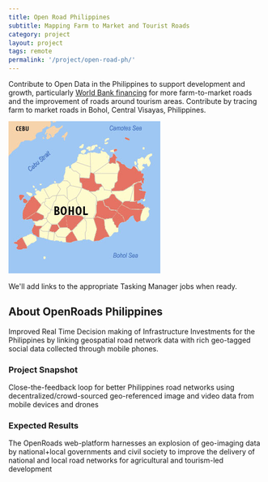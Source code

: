 ```yaml
---
title: Open Road Philippines
subtitle: Mapping Farm to Market and Tourist Roads
category: project
layout: project
tags: remote
permalink: '/project/open-road-ph/'
---
```


Contribute to Open Data in the Philippines to support development and growth, particularly <a href="http://www.worldbank.org/en/news/press-release/2014/09/26/philippines-world-bank-approves-financing-to-strengthen-job-creation-and-inclusive-growth">World Bank financing</a> for more farm-to-market roads and the improvement of roads around tourism areas. Contribute by tracing farm to market roads in Bohol, Central Visayas, Philippines. 

<img src='/img/post-images/bohol.jpg' />

We'll add links to the appropriate Tasking Manager jobs when ready.

## About OpenRoads Philippines

Improved Real Time Decision making of Infrastructure Investments for the Philippines by linking geospatial road network data with rich geo-tagged social data collected through mobile phones.
 
### Project Snapshot
 
Close-the-feedback loop for better Philippines road networks using decentralized/crowd-sourced geo-referenced image and video data from mobile devices and drones
 
 
### Expected Results

The OpenRoads web-platform harnesses an explosion of geo-imaging data by national+local governments and civil society to improve the delivery of national and local road networks for agricultural and tourism-led development

